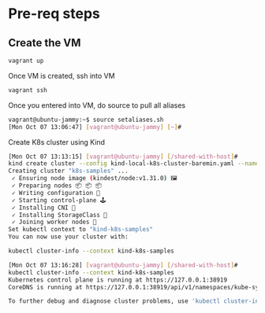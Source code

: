 # Pre-req steps

## Create the VM

```bash
vagrant up
```

Once VM is created, ssh into VM

```bash
vagrant ssh
```

Once you entered into VM, do source to pull all aliases

```bash
vagrant@ubuntu-jammy:~$ source setaliases.sh 
[Mon Oct 07 13:06:47] [vagrant@ubuntu-jammy] [~]# 
```

Create K8s cluster using Kind

```bash
[Mon Oct 07 13:13:15] [vagrant@ubuntu-jammy] [/shared-with-host]# 
kind create cluster --config kind-local-k8s-cluster-baremin.yaml --name k8s-samples
Creating cluster "k8s-samples" ...
 ✓ Ensuring node image (kindest/node:v1.31.0) 🖼 
 ✓ Preparing nodes 📦 📦 📦  
 ✓ Writing configuration 📜 
 ✓ Starting control-plane 🕹️ 
 ✓ Installing CNI 🔌 
 ✓ Installing StorageClass 💾 
 ✓ Joining worker nodes 🚜 
Set kubectl context to "kind-k8s-samples"
You can now use your cluster with:

kubectl cluster-info --context kind-k8s-samples
```

```bash
[Mon Oct 07 13:16:28] [vagrant@ubuntu-jammy] [/shared-with-host]# 
kubectl cluster-info --context kind-k8s-samples
Kubernetes control plane is running at https://127.0.0.1:38919
CoreDNS is running at https://127.0.0.1:38919/api/v1/namespaces/kube-system/services/kube-dns:dns/proxy

To further debug and diagnose cluster problems, use 'kubectl cluster-info dump'.
```

